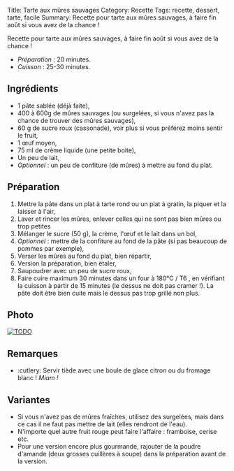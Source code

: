 Title: Tarte aux mûres sauvages
Category: Recette
Tags: recette, dessert, tarte, facile
Summary: Recette pour tarte aux mûres sauvages, à faire fin août si vous avez de la chance !

Recette pour tarte aux mûres sauvages, à faire fin août si vous avez de la chance !

- *Préparation* : 20 minutes.
- *Cuisson* : 25-30 minutes.

## Ingrédients
- 1 pâte sablée (déjà faite),
- 400 à 600g de mûres sauvages (ou surgelées, si vous n'avez pas la chance de trouver des mûres sauvages),
- 60 g de sucre roux (cassonade), voir plus si vous préférez moins sentir le fruit,
- 1 œuf moyen,
- 75 ml de crème liquide (une petite boite),
- Un peu de lait,
- *Optionnel* : un peu de confiture (de mûres) à mettre au fond du plat.

## Préparation
1. Mettre la pâte dans un plat à tarte rond ou un plat à gratin, la piquer et la laisser à l'air,
2. Laver et rincer les mûres, enlever celles qui ne sont pas bien mûres ou trop petites
3. Mélanger le sucre (50 g), la crème, l'œuf et le lait dans un bol,
4. *Optionnel* : mettre de la confiture au fond de la pâte (si pas beaucoup de pommes par exemple),
5. Verser les mûres au fond du plat, bien répartir,
6. Version la préparation, bien étaler,
7. Saupoudrer avec un peu de sucre roux,
7. Faire cuire maximum 30 minutes dans un four à 180°C / T6 <i class="fa fa-thermometer-full" aria-hidden="true"></i>, en vérifiant la cuisson à partir de 15 minutes (le dessus ne doit pas cramer !). La pâte doit être bien cuite mais le dessus pas trop grillé non plus.

## Photo
[![TODO]({filename}images/blank.png)](#)

## Remarques
- :cutlery: Servir tiède avec une boule de glace citron ou du fromage blanc ! *Miam !*

## Variantes
- Si vous n'avez pas de mûres fraîches, utilisez des surgelées, mais dans ce cas il ne faut pas mettre de lait (elles rendront de l'eau).
- N'importe quel autre fruit rouge peut faire l'affaire : framboise, cerise etc.
- Pour une version encore plus gourmande, rajouter de la poudre d'amande (deux grosses cuillères à soupe) dans la préparation avant de la version.
